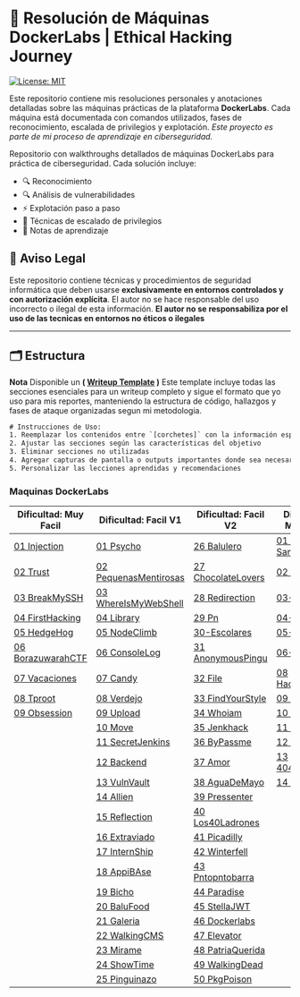 
<h1> 🧠 Resolución de Máquinas DockerLabs | Ethical Hacking Journey</h1>

[![License: MIT](https://img.shields.io/badge/License-MIT-blue.svg)](https://opensource.org/licenses/MIT)

Este repositorio contiene mis resoluciones personales y anotaciones detalladas sobre las máquinas prácticas de la plataforma **DockerLabs**. Cada máquina está documentada con comandos utilizados, fases de reconocimiento, escalada de privilegios y explotación.
*Este proyecto es parte de mi proceso de aprendizaje en ciberseguridad.*

Repositorio con walkthroughs detallados de máquinas DockerLabs para práctica de ciberseguridad. Cada solución incluye:
- 🔍 Reconocimiento
- 🔍 Análisis de vulnerabilidades
- ⚡ Explotación paso a paso
- 🚀 Técnicas de escalado de privilegios
- 📌 Notas de aprendizaje

## 📜 Aviso Legal  
Este repositorio contiene técnicas y procedimientos de seguridad informática que deben usarse **exclusivamente en entornos controlados y con autorización explícita**. El autor no se hace responsable del uso incorrecto o ilegal de esta información.
**El autor no se responsabiliza por el uso de las tecnicas en entornos no éticos o ilegales**

---
## 🗂 Estructura
**Nota** Disponible un **( [Writeup Template](/00-Template.md) )** Este template incluye todas las secciones esenciales para un writeup completo y sigue el formato que yo uso para mis reportes, manteniendo la estructura de código, hallazgos y fases de ataque organizadas segun mi metodologia.

```txt
# Instrucciones de Uso:
1. Reemplazar los contenidos entre `[corchetes]` con la información específica de la máquina
2. Ajustar las secciones según las características del objetivo
3. Eliminar secciones no utilizadas
4. Agregar capturas de pantalla o outputs importantes donde sea necesario
5. Personalizar las lecciones aprendidas y recomendaciones
```

### Maquinas DockerLabs

| Dificultad: Muy Facil                                              | Dificultad: Facil V1                                                    | Dificultad: Facil V2                                               | Dificultad: Media V1                                       |
| ------------------------------------------------------------------ | ----------------------------------------------------------------------- | ------------------------------------------------------------------ | ---------------------------------------------------------- |
| [01 Injection](01-DockerLabs/01-MyFacil/01-Injection.md)           | [01 Psycho](01-DockerLabs/02-Facil/01-Psycho.md)                        | [26 Balulero](01-DockerLabs/02-Facil/26-Balulero.md)               | [01 Dance-Samba](01-DockerLabs/03-Media/01-Dance-Samba.md) |
| [02 Trust](01-DockerLabs/01-MyFacil/02-Trust.md)                   | [02 PequenasMentirosas](01-DockerLabs/02-Facil/02-PequenasMentirosa.md) | [27 ChocolateLovers](01-DockerLabs/02-Facil/27-ChocolateLovers.md) | [02 Veneno](01-DockerLabs/03-Media/02-Veneno.md)           |
| [03 BreakMySSH](01-DockerLabs/01-MyFacil/03-BreakMySSH.md)         | [03 WhereIsMyWebShell](01-DockerLabs/02-Facil/03-WhereIsMyWebShell.md)  | [28 Redirection](01-DockerLabs/02-Facil/28-Redirection.md)         | [03-Apolo](01-DockerLabs/03-Media/03-Apolo.md)             |
| [04 FirstHacking](01-DockerLabs/01-MyFacil/04-FirstHacking.md)     | [04 Library](01-DockerLabs/02-Facil/04-Library.md)                      | [29 Pn](01-DockerLabs/02-Facil/29-Pn.md)                           | [04-Report](01-DockerLabs/03-Media/04-Report.md)           |
| [05 HedgeHog](01-DockerLabs/01-MyFacil/05-HedgeHog.md)             | [05 NodeClimb](01-DockerLabs/02-Facil/05-NodeClimb.md)                  | [30-Escolares](01-DockerLabs/02-Facil/30-Escolares.md)             | [05-Swiss](01-DockerLabs/03-Media/05-Swiss.md)             |
| [06 BorazuwarahCTF](01-DockerLabs/01-MyFacil/06-BorazuwarahCTF.md) | [06 ConsoleLog](01-DockerLabs/02-Facil/06-ConsoleLog.md)                | [31 AnonymousPingu](01-DockerLabs/02-Facil/31-AnonymousPingu.md)   | [06-Inclusion](01-DockerLabs/03-Media/06-Inclusion.md)     |
| [07 Vacaciones](01-DockerLabs/01-MyFacil/07-Vacaciones.md)         | [07 Candy](01-DockerLabs/02-Facil/07-Candy.md)                          | [32 File](01-DockerLabs/02-Facil/32-File.md)                       | [08 Hackzones](01-DockerLabs/03-Media/08-Hackzones.md)     |
| [08 Tproot](01-DockerLabs/01-MyFacil/08-Tproot.md)                 | [08 Verdejo](01-DockerLabs/02-Facil/08-Verdejo.md)                      | [33 FindYourStyle](01-DockerLabs/02-Facil/33-FindYourStyle.md)     | [09 Pingpong](01-DockerLabs/03-Media/09-Pingpong.md)       |
| [09 Obsession](01-DockerLabs/01-MyFacil/09-Obsession.md)           | [09 Upload](01-DockerLabs/02-Facil/09-Upload.md)                        | [34 Whoiam](01-DockerLabs/02-Facil/34-Whoiam.md)                   | [10 Reverse](01-DockerLabs/03-Media/10-Reverse.md)         |
|                                                                    | [10 Move](01-DockerLabs/02-Facil/10-Move.md)                            | [35 Jenkhack](01-DockerLabs/02-Facil/35-Jenkhack.md)               | [11 MyBB](01-DockerLabs/03-Media/11-MyBB.md)               |
|                                                                    | [11 SecretJenkins](01-DockerLabs/02-Facil/11-SecretJenkins.md)          | [36 ByPassme](01-DockerLabs/02-Facil/36-ByPassme.md)               | [12 Hidden](01-DockerLabs/03-Media/12-Hidden.md)           |
|                                                                    | [12 Backend](01-DockerLabs/02-Facil/12-Backend.md)                      | [37 Amor](01-DockerLabs/02-Facil/37-Amor.md)                       | [13 404NotFound](01-DockerLabs/03-Media/13-404NotFound.md) |
|                                                                    | [13 VulnVault](01-DockerLabs/02-Facil/13-VulnVault.md)                  | [38 AguaDeMayo](01-DockerLabs/02-Facil/38-AguaDeMayo.md)           | [14 0xc0ffee](01-DockerLabs/03-Media/14-0xc0ffee.md)       |
|                                                                    | [14 Allien](01-DockerLabs/02-Facil/14-Allien.md)                        | [39 Pressenter](01-DockerLabs/02-Facil/39-Pressenter.md)           |                                                            |
|                                                                    | [15 Reflection](01-DockerLabs/02-Facil/15-Reflection.md)                | [40 Los40Ladrones](01-DockerLabs/02-Facil/40-Los40Ladrones.md)     |                                                            |
|                                                                    | [16 Extraviado](01-DockerLabs/02-Facil/16-Extraviado.md)                | [41 Picadilly](01-DockerLabs/02-Facil/41-Picadilly.md)             |                                                            |
|                                                                    | [17 InternShip](01-DockerLabs/02-Facil/17-InternShip.md)                | [42 Winterfell](01-DockerLabs/02-Facil/42-Winterfell.md)           |                                                            |
|                                                                    | [18 AppiBAse](01-DockerLabs/02-Facil/18-AppiBAse.md)                    | [43 Pntopntobarra](01-DockerLabs/02-Facil/43-Pntopntobarra.md)     |                                                            |
|                                                                    | [19 Bicho](01-DockerLabs/02-Facil/19-Bicho.md)                          | [44 Paradise](01-DockerLabs/02-Facil/44-Paradise.md)               |                                                            |
|                                                                    | [20 BaluFood](01-DockerLabs/02-Facil/20-BaluFood.md)                    | [45 StellaJWT](01-DockerLabs/02-Facil/45-StellaJWT.md)             |                                                            |
|                                                                    | [21 Galeria](01-DockerLabs/02-Facil/21-Galeria.md)                      | [46 Dockerlabs](01-DockerLabs/02-Facil/46-Dockerlabs.md)           |                                                            |
|                                                                    | [22 WalkingCMS](01-DockerLabs/02-Facil/22-WalkingCMS.md)                | [47 Elevator](01-DockerLabs/02-Facil/47-Elevator.md)               |                                                            |
|                                                                    | [23 Mirame](01-DockerLabs/02-Facil/23-Mirame.md)                        | [48 PatriaQuerida](01-DockerLabs/02-Facil/48-PatriaQuerida.md)     |                                                            |
|                                                                    | [24 ShowTime](01-DockerLabs/02-Facil/24-ShowTime.md)                    | [49 WalkingDead](01-DockerLabs/02-Facil/49-WalkingDead.md)         |                                                            |
|                                                                    | [25 Pinguinazo](01-DockerLabs/02-Facil/25-Pinguinazo.md)                | [50 PkgPoison](01-DockerLabs/02-Facil/50-PkgPoison.md)             |                                                            |
